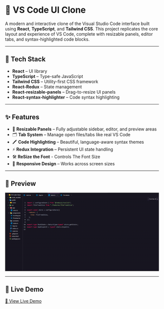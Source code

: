 # 🧩 VS Code UI Clone

A modern and interactive clone of the Visual Studio Code interface built using **React**, **TypeScript**, and **Tailwind CSS**. This project replicates the core layout and experience of VS Code, complete with resizable panels, editor tabs, and syntax-highlighted code blocks.

---

## 🚀 Tech Stack

- **React** – UI library
- **TypeScript** – Type-safe JavaScript
- **Tailwind CSS** – Utility-first CSS framework
- **React-Redux** – State management
- **React-resizable-panels** – Drag-to-resize UI panels
- **React-syntax-highlighter** – Code syntax highlighting

---

## ✨ Features

- 🧱 **Resizable Panels** – Fully adjustable sidebar, editor, and preview areas  
- 🗂️ **Tab System** – Manage open files/tabs like real VS Code  
- 🖍️ **Code Highlighting** – Beautiful, language-aware syntax themes  
- ⚡ **Redux Integration** – Persistent UI state handling  
- 🛠  **ReSize the Font** - Controls The Font Size
- 🎨 **Responsive Design** – Works across screen sizes  

---

## 📸 Preview

![Screenshot](./public/preview.png)

---

## 🚀 Live Demo

[🔗 View Live Demo](https://vscode-ui-clone.netlify.app)